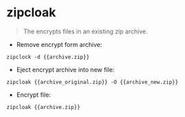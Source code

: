 # zipcloak

> The encrypts files in an existing zip archive.

- Remove encrypt form archive:

`zipclock -d {{archive.zip}}`

- Eject encrypt archive into new file:

`zipcloak {{archive_original.zip}} -O {{archive_new.zip}}`

- Encrypt file:

`zipcloak {{archive.zip}}`
